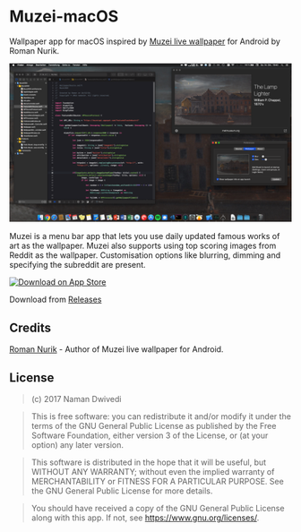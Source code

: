 # Muzei-macOS

Wallpaper app for macOS inspired by [Muzei live wallpaper](https://github.com/romannurik/muzei) for Android by Roman Nurik.

<img src="screenshots/screen1.png"/>

Muzei is a menu bar app that lets you use daily updated famous works of art as the wallpaper.
Muzei also supports using top scoring images from Reddit as the wallpaper. Customisation options like blurring, dimming and specifying the subreddit are present.

<a href="https://itunes.apple.com/us/app/muzei/id1203123639"><img alt="Download on App Store" src="https://raw.githubusercontent.com/naman14/Muzei-macOS/master/screenshots/download_app_atore.png" height=60px/></a> 

Download from [Releases](https://github.com/naman14/Muzei-macOS/releases)

## Credits
   [Roman Nurik](https://github.com/romannurik) - Author of Muzei live wallpaper for Android.

## License

>(c) 2017 Naman Dwivedi 

>This is free software: you can redistribute it and/or modify it under the terms of the GNU General Public License as published by the Free Software Foundation, either version 3 of the License, or (at your option) any later version. 

>This software is distributed in the hope that it will be useful, but WITHOUT ANY WARRANTY; without even the implied warranty of MERCHANTABILITY or FITNESS FOR A PARTICULAR PURPOSE. See the GNU General Public License for more details. 

>You should have received a copy of the GNU General Public License along with this app. If not, see <https://www.gnu.org/licenses/>.
